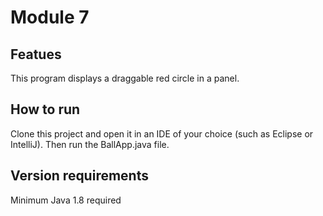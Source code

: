 # Module 7

## Featues

This program displays a draggable red circle in a panel.

## How to run

Clone this project and open it in an IDE of your choice (such as Eclipse or IntelliJ).  Then run the BallApp.java file.

## Version requirements

Minimum Java 1.8 required
